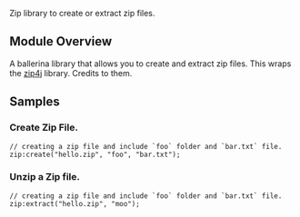 Zip library to create or extract zip files.

## Module Overview
A ballerina library that allows you to create and extract zip files. This wraps the [zip4j](https://github.com/srikanth-lingala/zip4j) library. Credits to them.

## Samples
### Create Zip File.
```ballerina
// creating a zip file and include `foo` folder and `bar.txt` file.
zip:create("hello.zip", "foo", "bar.txt");
```

### Unzip a Zip file.
```ballerina
// creating a zip file and include `foo` folder and `bar.txt` file.
zip:extract("hello.zip", "moo");
```

